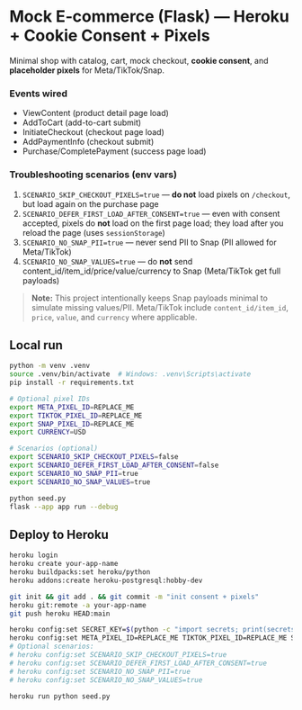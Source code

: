 # Mock E‑commerce (Flask) — Heroku + Cookie Consent + Pixels

Minimal shop with catalog, cart, mock checkout, **cookie consent**, and **placeholder pixels** for Meta/TikTok/Snap.

### Events wired
- ViewContent (product detail page load)
- AddToCart (add-to-cart submit)
- InitiateCheckout (checkout page load)
- AddPaymentInfo (checkout submit)
- Purchase/CompletePayment (success page load)

### Troubleshooting scenarios (env vars)
1. `SCENARIO_SKIP_CHECKOUT_PIXELS=true` — **do not** load pixels on `/checkout`, but load again on the purchase page
2. `SCENARIO_DEFER_FIRST_LOAD_AFTER_CONSENT=true` — even with consent accepted, pixels do **not** load on the first page load; they load after you reload the page (uses `sessionStorage`)
3. `SCENARIO_NO_SNAP_PII=true` — never send PII to Snap (PII allowed for Meta/TikTok)
4. `SCENARIO_NO_SNAP_VALUES=true` — do **not** send content_id/item_id/price/value/currency to Snap (Meta/TikTok get full payloads)

> **Note:** This project intentionally keeps Snap payloads minimal to simulate missing values/PII. Meta/TikTok include `content_id/item_id`, `price`, `value`, and `currency` where applicable.

## Local run
```bash
python -m venv .venv
source .venv/bin/activate  # Windows: .venv\Scripts\activate
pip install -r requirements.txt

# Optional pixel IDs
export META_PIXEL_ID=REPLACE_ME
export TIKTOK_PIXEL_ID=REPLACE_ME
export SNAP_PIXEL_ID=REPLACE_ME
export CURRENCY=USD

# Scenarios (optional)
export SCENARIO_SKIP_CHECKOUT_PIXELS=false
export SCENARIO_DEFER_FIRST_LOAD_AFTER_CONSENT=false
export SCENARIO_NO_SNAP_PII=true
export SCENARIO_NO_SNAP_VALUES=true

python seed.py
flask --app app run --debug
```

## Deploy to Heroku
```bash
heroku login
heroku create your-app-name
heroku buildpacks:set heroku/python
heroku addons:create heroku-postgresql:hobby-dev

git init && git add . && git commit -m "init consent + pixels"
heroku git:remote -a your-app-name
git push heroku HEAD:main

heroku config:set SECRET_KEY=$(python -c "import secrets; print(secrets.token_hex(32))")
heroku config:set META_PIXEL_ID=REPLACE_ME TIKTOK_PIXEL_ID=REPLACE_ME SNAP_PIXEL_ID=REPLACE_ME CURRENCY=USD
# Optional scenarios:
# heroku config:set SCENARIO_SKIP_CHECKOUT_PIXELS=true
# heroku config:set SCENARIO_DEFER_FIRST_LOAD_AFTER_CONSENT=true
# heroku config:set SCENARIO_NO_SNAP_PII=true
# heroku config:set SCENARIO_NO_SNAP_VALUES=true

heroku run python seed.py
```

